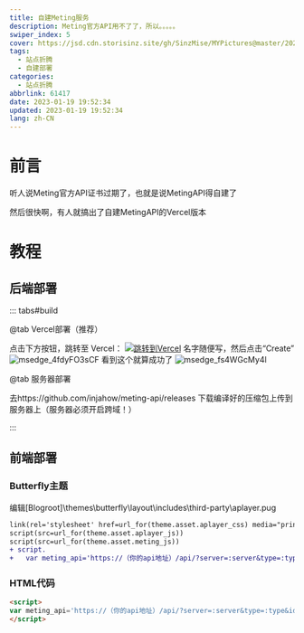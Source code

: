 ```yaml
---
title: 自建Meting服务
description: Meting官方API用不了了，所以。。。。。
swiper_index: 5
cover: https://jsd.cdn.storisinz.site/gh/SinzMise/MYPictures@master/20230128/30165599-36623bea-93a6-11e7-8956-1ddf99ce0e6f.2rbu2i9xfvy0.webp
tags:
  - 站点折腾
  - 自建部署
categories: 
  - 站点折腾
abbrlink: 61417
date: 2023-01-19 19:52:34
updated: 2023-01-19 19:52:34
lang: zh-CN
---
```

# 前言
听人说Meting官方API证书过期了，也就是说MetingAPI得自建了

然后很快啊，有人就搞出了自建MetingAPI的Vercel版本
# 教程
## 后端部署

::: tabs#build

@tab Vercel部署（推荐）

点击下方按钮，跳转至 Vercel：
[![跳转到Vercel](https://vercel.com/button)](https://vercel.com/import/project?template=https://github.com/xizeyoupan/Meting-API)
名字随便写，然后点击“Create”
![msedge_4fdyFO3sCF](https://jsd.cdn.storisinz.site/gh/SinzMise/MYPictures@master/20230119/msedge_4fdyFO3sCF.7hpgbpasakc0.webp)
看到这个就算成功了
![msedge_fs4WGcMy4l](https://jsd.cdn.storisinz.site/gh/SinzMise/MYPictures@master/20230119/msedge_fs4WGcMy4l.326qjm58vf20.webp)

@tab 服务器部署

去https://github.com/injahow/meting-api/releases 下载编译好的压缩包上传到服务器上（服务器必须开启跨域！）

:::

## 前端部署
### Butterfly主题
编辑[Blogroot]\themes\butterfly\layout\includes\third-party\aplayer.pug
``` diff
link(rel='stylesheet' href=url_for(theme.asset.aplayer_css) media="print" onload="this.media='all'")
script(src=url_for(theme.asset.aplayer_js))
script(src=url_for(theme.asset.meting_js))
+ script.
+   var meting_api='https://（你的api地址）/api/?server=:server&type=:type&id=:id&auth=:auth&r=:r';
```
### HTML代码
``` html
<script>
var meting_api='https://（你的api地址）/api/?server=:server&type=:type&id=:id&auth=:auth&r=:r';
</script>
```